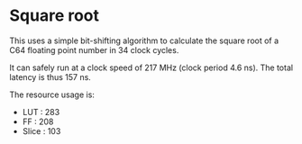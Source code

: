 # Square root

This uses a simple bit-shifting algorithm to calculate the square root of a C64 floating
point number in 34 clock cycles.

It can safely run at a clock speed of 217 MHz (clock period 4.6 ns). The total latency is
thus 157 ns.

The resource usage is:

* LUT   : 283
* FF    : 208
* Slice : 103

